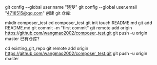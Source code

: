 git config --global user.name "晓梦"
git config --global user.email "4718515@qq.com"
创建 git 仓库:

mkdir composer_test
cd composer_test
git init
touch README.md
git add README.md
git commit -m "first commit"
git remote add origin https://github.com/wangmao2002/composer_test.git
git push -u origin master
已有仓库?

cd existing_git_repo
git remote add origin https://github.com/wangmao2002/composer_test.git
git push -u origin master
